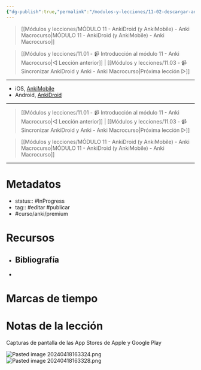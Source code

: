 ```yaml
---
{"dg-publish":true,"permalink":"/modulos-y-lecciones/11-02-descargar-anki-para-android-e-i-os-anki-macrocurso/","noteIcon":"","updated":"2024-05-22T13:35:06.652+02:00"}
---
```



> [[Módulos y lecciones/MÓDULO 11 - AnkiDroid (y AnkiMobile) - Anki Macrocurso\|MÓDULO 11 - AnkiDroid (y AnkiMobile) - Anki Macrocurso]]

> [[Módulos y lecciones/11.01 - 📹 Introducción al módulo 11 - Anki Macrocurso\|◁ Lección anterior]] | [[Módulos y lecciones/11.03 - 📹 Sincronizar AnkiDroid y Anki - Anki Macrocurso\|Próxima lección ▷]]

---

- iOS, [AnkiMobile](https://apps.apple.com/us/app/ankimobile-flashcards/id373493387)
- Android, [AnkiDroid](https://play.google.com/store/apps/details?id=com.ichi2.anki)

---

> [[Módulos y lecciones/11.01 - 📹 Introducción al módulo 11 - Anki Macrocurso\|◁ Lección anterior]] | [[Módulos y lecciones/11.03 - 📹 Sincronizar AnkiDroid y Anki - Anki Macrocurso\|Próxima lección ▷]]

> [[Módulos y lecciones/MÓDULO 11 - AnkiDroid (y AnkiMobile) - Anki Macrocurso\|MÓDULO 11 - AnkiDroid (y AnkiMobile) - Anki Macrocurso]]

---

# Metadatos
- status:: #InProgress  
- tag:: #editar  #publicar 
- #curso/anki/premium

# Recursos
- Bibliografía
	- 
- 

# Marcas de tiempo


# Notas de la lección
Capturas de pantalla de las App Stores de Apple y Google Play

![Pasted image 20240418163324.png](/img/user/ANEXOS/Pasted%20image%2020240418163324.png)
![Pasted image 20240418163328.png](/img/user/ANEXOS/Pasted%20image%2020240418163328.png)